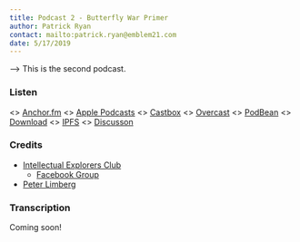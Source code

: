 ```yaml
---
title: Podcast 2 - Butterfly War Primer
author: Patrick Ryan
contact: mailto:patrick.ryan@emblem21.com
date: 5/17/2019
---
```

--> This is the second podcast.

### Listen

<> [Anchor.fm](https://anchor.fm/intellectualexplorersclub/episodes/Patrick-Ryan---The-Butterfly-War-e4236b)
<> [Apple Podcasts](https://podcasts.apple.com/us/podcast/patrick-ryan-the-butterfly-war/id1397139116?i=1000438321064)
<> [Castbox](https://castbox.fm/episode/Patrick-Ryan-The-Butterfly-War-id1480883-id155059210)
<> [Overcast](https://overcast.fm/+NgIahnyU8)
<> [PodBean](https://www.podbean.com/ew/dir-yd2zp-6293367)
<> [Download](https://www.podbean.com/site/EpisodeDownload/DIR6293367YD2ZP)
<> [IPFS](https://ipfs.io/ipfs/QmXNRkmsh4T7PeVNqHyYr3NLQEAsafSZX3BM1Fkq3zGo9C)
<> [Discusson](https://8ch.net/gnosticwarfare/res/583.html)

### Credits

* [Intellectual Explorers Club](https://www.intellectualexplorers.club/)
  * [Facebook Group](https://www.facebook.com/groups/2091683897735109/)
* [Peter Limberg](https://twitter.com/peternlimberg)

### Transcription

Coming soon!